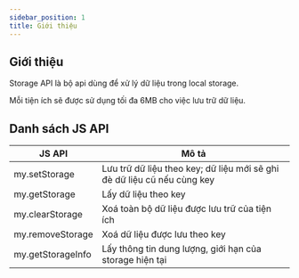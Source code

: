 ```yaml
---
sidebar_position: 1
title: Giới thiệu
---
```


## Giới thiệu

Storage API là bộ api dùng để xử lý dữ liệu trong local storage.

Mỗi tiện ích sẽ được sử dụng tối đa 6MB cho việc lưu trữ dữ liệu.

## Danh sách JS API

| JS API             | Mô tả                                                                             |
| ----------------- | --------------------------------------------------------------------------------- |
| my.setStorage     | Lưu trữ dữ liệu theo key; dữ liệu mới sẽ ghi đè dữ liệu cũ nếu cùng key |
| my.getStorage     | Lấy dữ liệu theo key                                                       |
| my.clearStorage   | Xoá toàn bộ dữ liệu được lưu trữ của tiện ích                                   |
| my.removeStorage  | Xoá dữ liệu được lưu theo key                                              |
| my.getStorageInfo | Lấy thông tin dung lượng, giới hạn của storage hiện tại                 |
